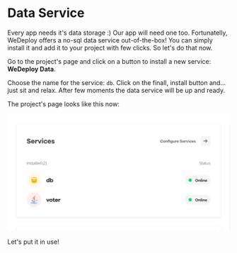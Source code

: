 # Data Service

Every app needs it's data storage :) Our app will need one too. Fortunatelly, WeDeploy offers a no-sql data service out-of-the-box! You can simply install it and add it to your project with few clicks. So let's do that now.

Go to the project's page and click on a button to install a new service: **WeDeploy Data**.

Choose the name for the service: `db`. Click on the finall, install button and... just sit and relax. After few moments the data service will be up and ready.

The project's page looks like this now:

![](03-add-the-data.png)

Let's put it in use!
